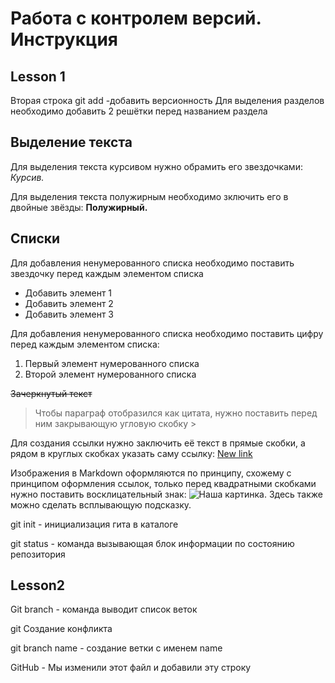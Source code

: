 # Работа с контролем версий. Инструкция

## Lesson 1
Вторая строка git add -добавить версионность
Для выделения разделов необходимо добавить 2 решётки перед названием раздела

## Выделение текста

Для выделения текста курсивом нужно обрамить его звездочками: *Курсив.*

Для выделения текста полужирным необходимо зключить его в двойные звёзды: **Полужирный.**

## Списки


Для добавления ненумерованного списка необходимо поставить звездочку перед каждым элементом списка
* Добавить элемент 1
* Добавить элемент 2
* Добавить элемент 3

Для добавления ненумерованного списка необходимо поставить цифру перед каждым элементом списка:
1. Первый элемент нумерованного списка
2. Второй элемент нумерованного списка

  
~~Зачеркнутый текст~~

>Чтобы параграф отобразился как цитата, нужно поставить перед ним закрывающую угловую скобку >


Для создания ссылки нужно заключить её текст в прямые скобки, а рядом в круглых скобках указать саму ссылку: [New link](http://newlink.com "В кавычках можно указать подсказку") 

Изображения в Markdown оформляются по принципу, схожему с принципом оформления ссылок, только перед квадратными скобками нужно поставить восклицательный знак: ![Наша картинка](https://www.integrityfit.com/zupload/library/13254/-14381-2048x1070-0.jpg?ztv=20170419111550 "Подсказка"). Здесь также можно сделать всплывающую подсказку.


git init - инициализация гита в каталоге

git status - команда вызывающая блок информации по состоянию репозитория

## Lesson2
Git branch - команда выводит список веток

git Создание конфликта

git branch name - создание ветки с именем name


GitHub - Мы изменили этот файл и добавили эту строку



